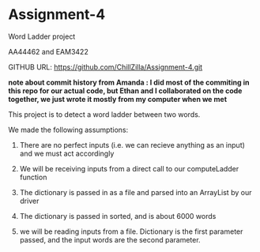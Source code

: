 # Assignment-4
Word Ladder project

AA44462 and EAM3422

GITHUB URL: https://github.com/ChillZilla/Assignment-4.git

**note about commit history from Amanda : I did most of the commiting in this repo for our actual code, but Ethan and I collaborated on the code together, we just wrote it mostly from my computer when we met**


This project is to detect a word ladder between two words. 

We made the following assumptions: 

1) There are no perfect inputs (i.e. we can recieve anything as an input) and we must act accordingly

2) We will be receiving inputs from a direct call to our computeLadder function

3) The dictionary is passed in as a file and parsed into an ArrayList by our driver

4) The dictionary is passed in sorted, and is about 6000 words

5) we will be reading inputs from a file. Dictionary is the first parameter passed, and the input words are the second parameter.
